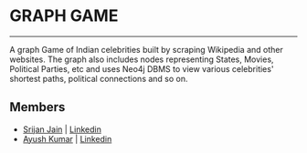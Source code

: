 # GRAPH GAME

<hr>
A graph Game of Indian celebrities built by scraping Wikipedia and other websites. The graph also includes nodes representing States, Movies, Political Parties, etc and uses Neo4j DBMS to view various celebrities' shortest paths, political connections and so on. 

## Members
- [Srijan Jain](https://github.com/Fremdder) | [Linkedin](https://www.linkedin.com/in/Fremder/) 
- [Ayush Kumar](https://github.com/Guanidine4336) | [Linkedin](https://www.linkedin.com/in/ayush-kumar-743122256/) 
